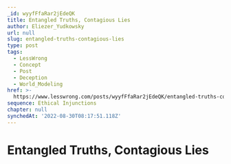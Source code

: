 ```yaml
---
_id: wyyfFfaRar2jEdeQK
title: Entangled Truths, Contagious Lies
author: Eliezer_Yudkowsky
url: null
slug: entangled-truths-contagious-lies
type: post
tags:
  - LessWrong
  - Concept
  - Post
  - Deception
  - World_Modeling
href: >-
  https://www.lesswrong.com/posts/wyyfFfaRar2jEdeQK/entangled-truths-contagious-lies
sequence: Ethical Injunctions
chapter: null
synchedAt: '2022-08-30T08:17:51.118Z'
---
```

# Entangled Truths, Contagious Lies

